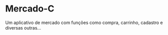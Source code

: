# Mercado-C

Um aplicativo de mercado com funções como compra, carrinho, cadastro e diversas outras... 
